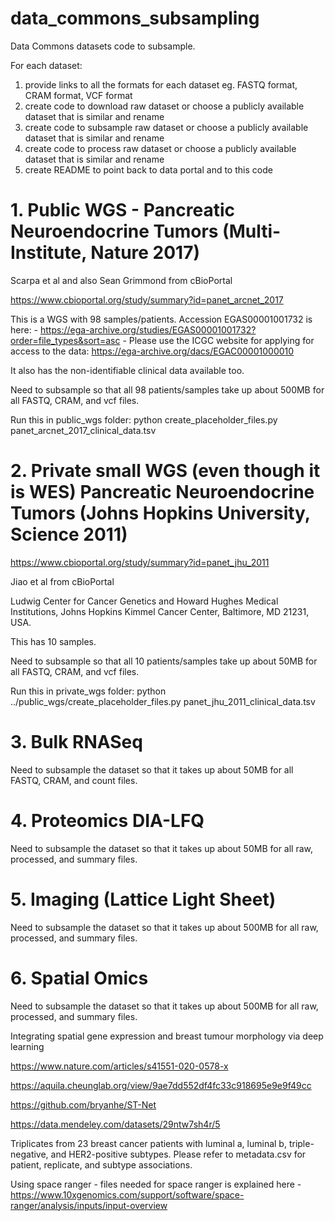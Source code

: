 # data_commons_subsampling
Data Commons datasets code to subsample.

For each dataset:
1. provide links to all the formats for each dataset eg. FASTQ format, CRAM format, VCF format
2. create code to download raw dataset or choose a publicly available dataset that is similar and rename
3. create code to subsample raw dataset or choose a publicly available dataset that is similar and rename
4. create code to process raw dataset or choose a publicly available dataset that is similar and rename
5. create README to point back to data portal and to this code



# 1. Public WGS - Pancreatic Neuroendocrine Tumors (Multi-Institute, Nature 2017) 

 
Scarpa et al and also Sean Grimmond from cBioPortal 

https://www.cbioportal.org/study/summary?id=panet_arcnet_2017 

This is a WGS with 98 samples/patients.  Accession EGAS00001001732 is here: - https://ega-archive.org/studies/EGAS00001001732?order=file_types&sort=asc - Please use the ICGC website for applying for access to the data: https://ega-archive.org/dacs/EGAC00001000010

It also has the non-identifiable clinical data available too. 

Need to subsample so that all 98 patients/samples take up about 500MB for all FASTQ, CRAM, and vcf files.


Run this in public_wgs folder:  python create_placeholder_files.py panet_arcnet_2017_clinical_data.tsv

# 2. Private small WGS (even though it is WES) Pancreatic Neuroendocrine Tumors (Johns Hopkins University, Science 2011) 


https://www.cbioportal.org/study/summary?id=panet_jhu_2011 

Jiao et al from cBioPortal 

Ludwig Center for Cancer Genetics and Howard Hughes Medical Institutions, Johns Hopkins Kimmel Cancer Center, Baltimore, MD 21231, USA. 


This has 10 samples. 

Need to subsample so that all 10 patients/samples take up about 50MB for all FASTQ, CRAM, and vcf files.

Run this in private_wgs folder: python ../public_wgs/create_placeholder_files.py panet_jhu_2011_clinical_data.tsv


# 3. Bulk RNASeq  

 

 
Need to subsample the dataset so that it takes up about 50MB for all FASTQ, CRAM, and count files.

# 4. Proteomics DIA-LFQ 

Need to subsample the dataset so that it takes up about 50MB for all raw, processed, and summary files.

# 5. Imaging (Lattice Light Sheet) 

 

Need to subsample the dataset so that it takes up about 500MB for all raw, processed, and summary files.

 

 

# 6. Spatial Omics 


Need to subsample the dataset so that it takes up about 500MB for all raw, processed, and summary files.

Integrating spatial gene expression and breast tumour morphology via deep learning

https://www.nature.com/articles/s41551-020-0578-x

https://aquila.cheunglab.org/view/9ae7dd552df4fc33c918695e9e9f49cc


https://github.com/bryanhe/ST-Net

https://data.mendeley.com/datasets/29ntw7sh4r/5

Triplicates from 23 breast cancer patients with luminal a, luminal b, triple-negative, and HER2-positive subtypes. Please refer to metadata.csv for patient, replicate, and subtype associations.

Using space ranger - files needed for space ranger is explained here - https://www.10xgenomics.com/support/software/space-ranger/analysis/inputs/input-overview
